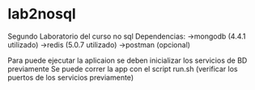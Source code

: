 # lab2nosql
Segundo Laboratorio del curso no sql
Dependencias:
  ->mongodb (4.4.1 utilizado)
  ->redis (5.0.7 utilizado)
  ->postman (opcional)

Para puede ejecutar la aplicaion se deben inicializar los servicios de BD previamente 
Se puede correr la app con el script run.sh (verificar los puertos de los servicios previamente)
